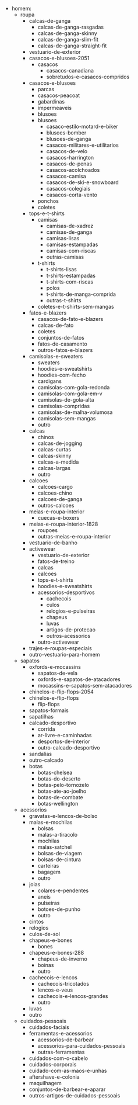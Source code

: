- homem:
	- roupa
		- calcas-de-ganga
			- calcas-de-ganga-rasgadas
			- calcas-de-ganga-skinny
			- calcas-de-ganga-slim-fit
			- calcas-de-ganga-straight-fit
		- vestuario-de-exterior
		- casacos-e-blusoes-2051
			- casacos
				- casacos-canadiana
				- sobretudos-e-casacos-compridos
		- casacos-e-blusoes
			- parcas
			- casacos-peacoat
			- gabardinas
			- impermeaveis
			- blusoes
			- blusoes
				- casaco-estilo-motard-e-biker
				- blusoes-bomber
				- blusoes-de-ganga
				- casacos-militares-e-utilitarios
				- casacos-de-velo
				- casacos-harrington
				- casacos-de-penas
				- casacos-acolchoados
				- casacos-camisa
				- casacos-de-ski-e-snowboard
				- casacos-colegiais
				- casacos-corta-vento
			- ponchos
			- coletes
		- tops-e-t-shirts
			- camisas
				- camisas-de-xadrez
				- camisas-de-ganga
				- camisas-lisas
				- camisas-estampadas
				- camisas-com-riscas
				- outras-camisas
			- t-shirts
				- t-shirts-lisas
				- t-shirts-estampadas
				- t-shirts-com-riscas
				- polos
				- t-shirts-de-manga-comprida
				- outras-t-shirts
			- coletes-e-t-shirts-sem-mangas
		- fatos-e-blazers
			- casacos-de-fato-e-blazers
			- calcas-de-fato
			- coletes
			- conjuntos-de-fatos
			- fatos-de-casamento
			- outros-fatos-e-blazers
		- camisolas-e-sweaters
			- sweaters
			- hoodies-e-sweatshirts
			- hoodies-com-fecho
			- cardigans
			- camisolas-com-gola-redonda
			- camisolas-com-gola-em-v
			- camisolas-de-gola-alta
			- camisolas-compridas
			- camisolas-de-malha-volumosa
			- camisolas-sem-mangas
			- outro
		- calcas
			- chinos
			- calcas-de-jogging
			- calcas-curtas
			- calcas-skinny
			- calcas-a-medida
			- calcas-largas
			- outro
		- calcoes
			- calcoes-cargo
			- calcoes-chino
			- calcoes-de-ganga
			- outros-calcoes
		- meias-e-roupa-interior
			- cuecas-e-boxers
		- meias-e-roupa-interior-1828
			- roupoes
			- outras-meias-e-roupa-interior
		- vestuario-de-banho
		- activewear
			- vestuario-de-exterior
			- fatos-de-treino
			- calcas
			- calcoes
			- tops-e-t-shirts
			- hoodies-e-sweatshirts
			- acessorios-desportivos
				- cachecois
				- culos
				- relogios-e-pulseiras
				- chapeus
				- luvas
				- artigos-de-protecao
				- outros-acessorios
			- outro-activewear
		- trajes-e-roupas-especiais
		- outro-vestuario-para-homem
	- sapatos
		- oxfords-e-mocassins
			- sapatos-de-vela
			- oxfords-e-sapatos-de-atacadores
			- mocassins-e-sapatos-sem-atacadores
		- chinelos-e-flip-flops-2054
		- chinelos-e-flip-flops
			- flip-flops
		- sapatos-formais
		- sapatilhas
		- calcado-desportivo
			- corrida
			- ar-livre-e-caminhadas
			- desportos-de-interior
			- outro-calcado-desportivo
		- sandalias
		- outro-calcado
		- botas
			- botas-chelsea
			- botas-do-deserto
			- botas-pelo-tornozelo
			- botas-ate-ao-joelho
			- botas-de-combate
			- botas-wellington
	- acessorios
		- gravatas-e-lencos-de-bolso
		- malas-e-mochilas
			- bolsas
			- malas-a-tiracolo
			- mochilas
			- malas-satchel
			- bolsas-de-viagem
			- bolsas-de-cintura
			- carteiras
			- bagagem
			- outro
		- joias
			- colares-e-pendentes
			- aneis
			- pulseiras
			- botoes-de-punho
			- outro
		- cintos
		- relogios
		- culos-de-sol
		- chapeus-e-bones
			- bones
		- chapeus-e-bones-288
			- chapeus-de-inverno
			- boinas
			- outro
		- cachecois-e-lencos
			- cachecois-tricotados
			- lencos-e-veus
			- cachecois-e-lencos-grandes
			- outro
		- luvas
		- outro
	- cuidados-pessoais
		- cuidados-faciais
		- ferramentas-e-acessorios
			- acessorios-de-barbear
			- acessorios-para-cuidados-pessoais
			- outras-ferramentas
		- cuidados-com-o-cabelo
		- cuidados-corporais
		- cuidado-com-as-maos-e-unhas
		- aftershave-e-colonia
		- maquilhagem
		- conjuntos-de-barbear-e-aparar
		- outros-artigos-de-cuidados-pessoais

